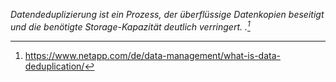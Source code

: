 *Datendeduplizierung ist ein Prozess, der überflüssige Datenkopien beseitigt und die benötigte Storage-Kapazität deutlich verringert. .[^1]*

[^1]: https://www.netapp.com/de/data-management/what-is-data-deduplication/
